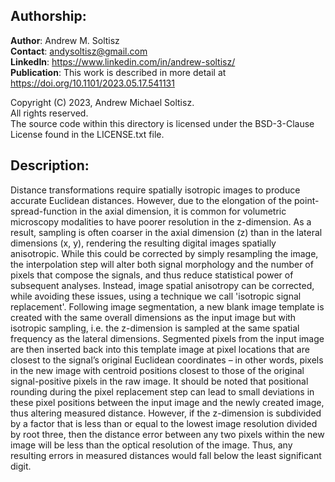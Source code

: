 ## Authorship:  
**Author**: Andrew M. Soltisz  
**Contact**: andysoltisz@gmail.com  
**LinkedIn**: https://www.linkedin.com/in/andrew-soltisz/  
**Publication**: This work is described in more detail at https://doi.org/10.1101/2023.05.17.541131  

Copyright (C) 2023, Andrew Michael Soltisz.  
All rights reserved.   
The source code within this directory is licensed under the BSD-3-Clause License found in the LICENSE.txt file.


## Description:  
Distance transformations require spatially isotropic images to produce accurate Euclidean distances. However, due to the elongation of the point-spread-function in the axial dimension, it is common for volumetric microscopy modalities to have poorer resolution in the z-dimension. As a result, sampling is often coarser in the axial dimension (z) than in the lateral dimensions (x, y), rendering the resulting digital images spatially anisotropic. While this could be corrected by simply resampling the image, the interpolation step will alter both signal morphology and the number of pixels that compose the signals, and thus reduce statistical power of subsequent analyses. Instead, image spatial anisotropy can be corrected, while avoiding these issues, using a technique we call 'isotropic signal replacement'. Following image segmentation, a new blank image template is created with the same overall dimensions as the input image but with isotropic sampling, i.e. the z-dimension is sampled at the same spatial frequency as the lateral dimensions. Segmented pixels from the input image are then inserted back into this template image at pixel locations that are closest to the signal’s original Euclidean coordinates – in other words, pixels in the new image with centroid positions closest to those of the original signal-positive pixels in the raw image. It should be noted that positional rounding during the pixel replacement step can lead to small deviations in these pixel positions between the input image and the newly created image, thus altering measured distance. However, if the z-dimension is subdivided by a factor that is less than or equal to the lowest image resolution divided by root three, then the distance error between any two pixels within the new image will be less than the optical resolution of the image. Thus, any resulting errors in measured distances would fall below the least significant digit.
